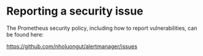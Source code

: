 # Reporting a security issue

The Prometheus security policy, including how to report vulnerabilities, can be
found here:

<https://github.com/nholuongut/alertmanager/issues>
